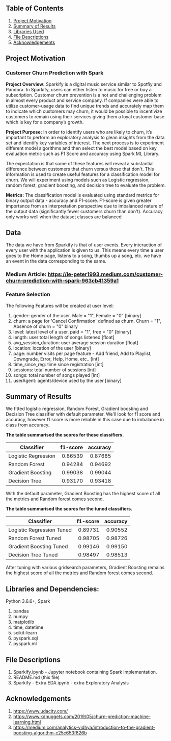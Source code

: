 ## Table of Contents
1. [Project Motivation](#motivation)
2. [Summary of Results](#results)
3. [Libraries Used](#libraries)
4. [File Descriptions](#descriptions)
5. [Acknowledgements](#acknowledgements)

## Project Motivation <a name="motivation"></a>
### Customer Churn Prediction with Spark

**Project Overview:** Sparkify is a digital music service similar to Spotfiy and Pandora. In Sparkify, users can either listen to music for free or buy a subscription. Customer churn prevention is a hot and challenging problem in almost every product and service company. If companies were able to utilize customer-usage data to find unique trends and accurately map them to indicate which customers may churn, it would be possible to incentivize customers to remain using their services giving them a loyal customer base which is key for a company’s growth.
 
**Project Purpose:** In order to identify users who are likely to churn, it’s important to perform an exploratory analysis to glean insights from the data set and identify key variables of interest. The next process is to experiment different model algorithms and then select the best model based on key evaluation metric such as F1 Score and accuracy using Spark ML Library.

The expectation is that some of these features will reveal a substantial difference between customers that churn versus those that don't. This information is used to create useful features for a classification model for churn. We will experiment using models such as Logistic regression, random forest, gradient boosting, and decision tree to evaluate the problem.

**Metrics:** 
The classification model is evaluated using standard metrics for binary output data - accuracy and F1-score. F1-score is given greater importance from an interpretation perspective due to imbalanced nature of the output data (significantly fewer customers churn than don't). Accuracy only works well when the dataset classes are balanced

## Data
The data we have from Sparkify is that of user events. Every interaction of every user with the application is given to us. This means every time a user goes to the Home page, listens to a song, thumbs up a song, etc. we have an event in the data corresponding to the same.

### Medium Article: https://le-peter1993.medium.com/customer-churn-prediction-with-spark-963cb41359a1

### Feature Selection
The following Features will be created at user level:

1.  gender: gender of the user. Male = "1", Female = "0" [binary]
2. churn: a page for 'Cancel Confirmation' defined as churn. Churn = "1", Absence of churn = "0" binary
3.  level: latest level of a user. paid = "1", free = "0" [binary]
4.  length: user total length of songs listened [float]
5.  avg_session_duration: user average session duration [float]
6.  location: location of the user [binary]
7.  page: number visits per page feature - Add friend, Add to Playlist, Downgrade, Error, Help, Home, etc..  [int]
8.  time_since_reg: time since registration [int]
9.  sessions: total number of sessions [int]
10. songs: total number of songs played [int]
11. userAgent: agents/device used by the user [binary]

## Summary of Results <a name="results"></a>
We fitted logistic regression, Random Forest, Gradient boosting and Decision Tree classifier with default parameter. We'll look for f1 score and accuracy, however f1 score is more reliable in this case due to imbalance in class from accuracy. 

**The table summarised the scores for these classifiers.**

| Classifier      | f1-score | accuracy |
| -------------   | ------:| -------:|
| Logistic Regression|0.86539|0.87685|
| Random Forest      |0.94284|0.94692|
| Gradient Boosting |0.99038|0.99044|
| Decision Tree|0.93170|0.93418|

With the default parameter, Gradient Boosting has the highest score of all the metrics and Random forest comes second.

**The table summarised the scores for the tuned classifiers.**

| Classifier      | f1-score | accuracy |
| -------------   | ------:| -------:|
| Logistic Regression Tuned|0.89731|0.90552|
| Random Forest Tuned     |0.98705|0.98726|
| Gradient Boosting Tuned|0.99146|0.99150|
| Decision Tree Tuned|0.98497|0.98513|

After tuning with various gridsearch parameters, Gradient Boosting remains the highest score of all the metrics and Random forest comes second.

## Libraries and Dependencies: <a name="libraries"></a>

Python 3.6.6+, Spark

1. pandas
2. numpy
3. matplotlib
4. time, datetime 
5. scikit-learn
6. pyspark.sql
7. pyspark.ml

## File Descriptions <a name="descriptions"></a>

1. Sparkify.ipynb - Jupyter notebook containing Spark implementation.
2. README.md (this file)
3. Sparkify - Extra EDA.ipynb - extra Exploratory Analysis 

## Acknowledgements <a name="acknowledgements"></a>
1. https://www.udacity.com/
2. https://www.kdnuggets.com/2019/05/churn-prediction-machine-learning.html
3. https://medium.com/analytics-vidhya/introduction-to-the-gradient-boosting-algorithm-c25c653f826b
